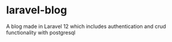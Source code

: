 # laravel-blog
A blog made in Laravel 12 which includes authentication and crud functionality with postgresql
